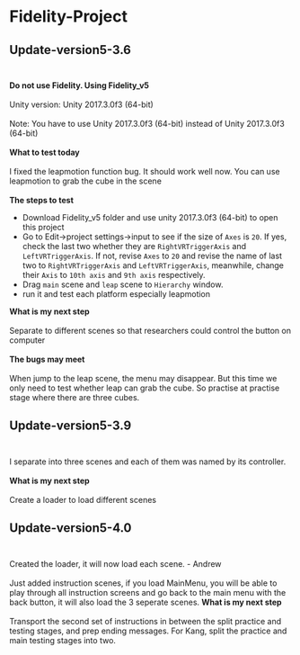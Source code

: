 # Fidelity-Project
## Update-version5-3.6 <br><br>
**Do not use Fidelity. Using Fidelity_v5** <br><br>
Unity version: Unity 2017.3.0f3 (64-bit) <br><br>
Note: You have to use Unity 2017.3.0f3 (64-bit) instead of Unity 2017.3.0f3 (64-bit) <br><br>
**What to test today** <br><br>
I fixed the leapmotion function bug. It should work well now. You can use leapmotion to grab the cube in the scene <br><br>
**The steps to test** <br>
* Download Fidelity_v5 folder and use unity 2017.3.0f3 (64-bit) to open this project
* Go to Edit->project settings->input to see if the size of `Axes` is `20`. If yes, check the last two whether they are `RightVRTriggerAxis` and `LeftVRTriggerAxis`. If not, revise `Axes` to `20` and revise the name of last two to `RightVRTriggerAxis` and `LeftVRTriggerAxis`, meanwhile, change their `Axis` to `10th axis` and `9th axis` respectively.
* Drag `main` scene and `leap` scene to `Hierarchy` window.
* run it and test each platform especially leapmotion

**What is my next step**<br><br>
Separate to different scenes so that researchers could control the button on computer<br><br>
**The bugs may meet**<br><br>
When jump to the leap scene, the menu may disappear. But this time we only need to test whether leap can grab the cube. So practise at practise stage where there are three cubes.
## Update-version5-3.9 <br><br>
I separate into three scenes and each of them was named by its controller.<br><br>
**What is my next step**<br><br>
Create a loader to load different scenes

## Update-version5-4.0 <br><br>
Created the loader, it will now load each scene. - Andrew<br><br>
Just added instruction scenes, if you load MainMenu, you will be able to play through all instruction screens and go back to the main menu with the back button, it will also load the 3 seperate scenes.
**What is my next step**<br><br>
Transport the second set of instructions in between the split practice and testing stages, and prep ending messages. For Kang, split the practice and main testing stages into two.
